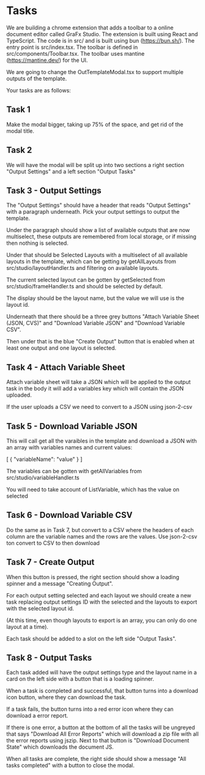 # Tasks
We are building a chrome extension that adds a toolbar to a online document editor called GraFx Studio. The extension is built using React and TypeScript. The code is in src/ and is built using bun (https://bun.sh/). The entry point is src/index.tsx. The toolbar is defined in src/components/Toolbar.tsx. The toolbar uses mantine (https://mantine.dev/) for the UI.

We are going to change the OutTemplateModal.tsx to support multiple outputs of the template.

Your tasks are as follows:

## Task 1

Make the modal bigger, taking up 75% of the space, and get rid of the modal title.

## Task 2

We will have the modal will be split up into two sections a right section "Output Settings" and a left section "Output Tasks"

## Task 3 - Output Settings
The "Output Settings" should have a header that reads "Output Settings" with a paragraph underneath. Pick your output settings to output the template.

Under the paragraph should show a list of available outputs that are now multiselect, these outputs are remembered from local storage, or if missing then nothing is selected. 

Under that should be Selected Layouts with a multiselect of all available layouts in the template, which can be getting by getAllLayouts from src/studio/layoutHandler.ts and filtering on available layouts.

The current selected layout can be gotten by getSelected from src/studio/frameHandler.ts and should be selected by default.

The display should be the layout name, but the value we will use is the layout id.

Underneath that there should be a three grey buttons "Attach Variable Sheet (JSON, CVS)" and "Download Variable JSON" and "Download Variable CSV".

Then under that is the blue "Create Output" button that is enabled when at least one output and one layout is selected.


## Task 4 - Attach Variable Sheet

Attach variable sheet will take a JSON which will be applied to the output task in the body it will add a variables key which will contain the JSON uploaded.

If the user uploads a CSV we need to convert to a JSON using json-2-csv

## Task 5 - Download Variable JSON

This will call get all the varaibles in the template and download a JSON with an array with variables names and current values:

[
    {
        "variableName": "value"
    }
]

The variables can be gotten with getAllVariables from src/studio/variableHandler.ts

You will need to take account of ListVariable, which has the value on selected

## Task 6 - Download Variable CSV

Do the same as in Task 7, but convert to a CSV where the headers of each column are the variable names and the rows are the values.
Use json-2-csv ton convert to CSV to then download

## Task 7 - Create Output

When this button is pressed, the right section should show a loading spinner and a message "Creating Output". 

For each output setting selected and each layout we should create a new task replacing output settings ID with the selected and the layouts to export with the selected layout id.

(At this time, even though layouts to export is an array, you can only do one layout at a time).

Each task should be added to a slot on the left side "Output Tasks".

## Task 8 - Output Tasks

Each task added will have the output settings type and the layout name in a card on the left side with a button that is a loading spinner.

When a task is completed and successful, that button turns into a download icon button, where they can download the task.

If a task fails, the button turns into a red error icon where they can download a error report.

If there is one error, a button at the bottom of all the tasks will be ungreyed that says "Download All Error Reports" which will download a zip file with all the error reports using jszip. Next to that button is "Download Document State" which downloads the document JS.

When all tasks are complete, the right side should show a message "All tasks completed" with a button to close the modal.